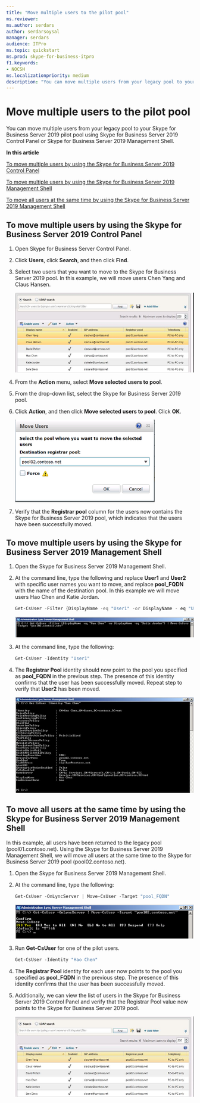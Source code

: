 ```yaml
---
title: "Move multiple users to the pilot pool"
ms.reviewer: 
ms.author: serdars
author: serdarsoysal
manager: serdars
audience: ITPro
ms.topic: quickstart
ms.prod: skype-for-business-itpro
f1.keywords:
- NOCSH
ms.localizationpriority: medium
description: "You can move multiple users from your legacy pool to your Skype for Business Server 2019 pilot pool using Skype for Business Server 2019 Control Panel or Skype for Business Server 2019 Management Shell."
---
```


# Move multiple users to the pilot pool

You can move multiple users from your legacy pool to your Skype for Business Server 2019 pilot pool using Skype for Business Server 2019 Control Panel or Skype for Business Server 2019 Management Shell.

 **In this article**
  
[To move multiple users by using the Skype for Business Server 2019 Control Panel](#sectionSection0)
  
[To move multiple users by using the Skype for Business Server 2019 Management Shell](#sectionSection1)
  
[To move all users at the same time by using the Skype for Business Server 2019 Management Shell](#sectionSection2)
  
  
## To move multiple users by using the Skype for Business Server 2019 Control Panel
<a name="sectionSection0"> </a>

1. Open Skype for Business Server Control Panel.
    
2. Click **Users**, click **Search**, and then click **Find**.
    
3. Select two users that you want to move to the Skype for Business Server 2019 pool. In this example, we will move users Chen Yang and Claus Hansen.
    
     ![Move users to specific register pool.](../media/Migration_LyncServer_CPanel_fromLyncServer2010_MoveMultipleUsersList.JPG)
  
4. From the **Action** menu, select **Move selected users to pool**.
    
5. From the drop-down list, select the Skype for Business Server 2019 pool.
    
6. Click **Action**, and then click **Move selected users to pool**. Click **OK**.
    
     ![Move Users, destination registrar pool dialog box.](../media/Migration_LyncServer_from_LyncServer2010_CPanelMoveUserSelectPoolDialog.png)
  
7. Verify that the **Registrar pool** column for the users now contains the Skype for Business Server 2019 pool, which indicates that the users have been successfully moved. 
    
## To move multiple users by using the Skype for Business Server 2019 Management Shell
<a name="sectionSection1"> </a>

1. Open the Skype for Business Server 2019 Management Shell. 
    
2. At the command line, type the following and replace **User1** and **User2** with specific user names you want to move, and replace **pool_FQDN** with the name of the destination pool. In this example we will move users Hao Chen and Katie Jordan. 
    
   ```PowerShell
   Get-CsUser -Filter {DisplayName -eq "User1" -or DisplayName - eq "User2"} | Move-CsUser -Target "pool_FQDN"
   ```

    ![Example of PowerShell Get-CsUser cmdlet.](../media/Migration_LyncServer_from_LyncServer2010_move2users.jpg)
  
3. At the command line, type the following: 
    
   ```PowerShell
   Get-CsUser -Identity "User1"
   ```

4. The **Registrar Pool** identity should now point to the pool you specified as **pool_FQDN** in the previous step. The presence of this identity confirms that the user has been successfully moved. Repeat step to verify that **User2** has been moved. 
    
     ![Output of PowerShell Get-UsUser -Identity  cmdlet.](../media/Migration_LyncServer_from_LyncServer2010_showuser.jpg)
  
## To move all users at the same time by using the Skype for Business Server 2019 Management Shell
<a name="sectionSection2"> </a>

In this example, all users have been returned to the legacy pool (pool01.contoso.net). Using the Skype for Business Server 2019 Management Shell, we will move all users at the same time to the Skype for Business Server 2019 pool (pool02.contoso.net).
  
1. Open the Skype for Business Server 2019 Management Shell.
    
2. At the command line, type the following: 
    
   ```PowerShell
   Get-CsUser -OnLyncServer | Move-CsUser -Target "pool_FQDN"
   ```

     ![PowerShell cmdlet and results in Management Shell.](../media/Migration_LyncServer_CPanel_fromLyncServer2010_Move-CSUserMultipleAll.png)
  
3. Run **Get-CsUser** for one of the pilot users. 
    
   ```PowerShell
   Get-CsUser -Identity "Hao Chen"
   ```

4. The **Registrar Pool** identity for each user now points to the pool you specified as **pool_FQDN** in the previous step. The presence of this identity confirms that the user has been successfully moved. 
    
5. Additionally, we can view the list of users in the Skype for Business Server 2019 Control Panel and verify that the Registrar Pool value now points to the Skype for Business Server 2019 pool.
    
     ![Skype for Business Server 2019 Control Panel user list.](../media/Migration_LyncServer_CPanel_fromLyncServer2010_Move-CSUserVerifyHao.JPG)
  

